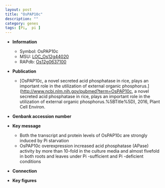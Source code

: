 ```yaml
---
layout: post
title: "OsPAP10c"
description: ""
category: genes
tags: [Pi,  pi ]
---
```


* **Information**  
    + Symbol: OsPAP10c  
    + MSU: [LOC_Os12g44020](http://rice.plantbiology.msu.edu/cgi-bin/ORF_infopage.cgi?orf=LOC_Os12g44020)  
    + RAPdb: [Os12g0637100](http://rapdb.dna.affrc.go.jp/viewer/gbrowse_details/irgsp1?name=Os12g0637100)  

* **Publication**  
    + [OsPAP10c, a novel secreted acid phosphatase in rice, plays an important role in the utilization of external organic phosphorus.](http://www.ncbi.nlm.nih.gov/pubmed?term=OsPAP10c, a novel secreted acid phosphatase in rice, plays an important role in the utilization of external organic phosphorus.%5BTitle%5D), 2016, Plant Cell Environ.

* **Genbank accession number**  

* **Key message**  
    + Both the transcript and protein levels of OsPAP10c are strongly induced by Pi starvation
    + OsPAP10c overexpression increased acid phosphatase (APase) activity by more than 10-fold in the culture media and almost fivefold in both roots and leaves under Pi -sufficient and Pi -deficient conditions

* **Connection**  

* **Key figures**  


